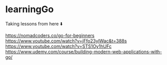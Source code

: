# learningGo

Taking lessons from here ⬇️

https://nomadcoders.co/go-for-beginners <br>
https://www.youtube.com/watch?v=jFfo23yIWac&t=388s <br>
https://www.youtube.com/watch?v=STS1Oy1hUFc <br>
https://www.udemy.com/course/building-modern-web-applications-with-go/

